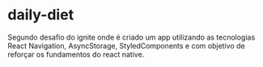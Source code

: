# daily-diet
Segundo desafio do ignite onde é criado um app utilizando as tecnologias React Navigation, AsyncStorage, StyledComponents e com objetivo de reforçar os fundamentos do react native. 
